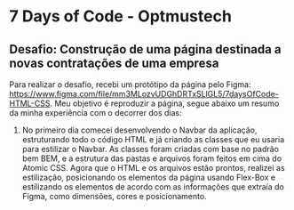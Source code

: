 # 7 Days of Code - Optmustech
## Desafio: Construção de uma página destinada a novas contratações de uma empresa
Para realizar o desafio, recebi um protótipo da página pelo Figma: <https://www.figma.com/file/mm3MLozvUDGhDRTxSLlGL5/7daysOfCode-HTML-CSS>. Meu objetivo é reproduzir a página, segue abaixo um resumo da minha experiência com o decorrer dos dias:
1.  No primeiro dia comecei desenvolvendo o Navbar da aplicação, estruturando todo o código HTML e já criando as classes que eu usaria para estilizar o Navbar. As classes foram criadas com base no padrão bem BEM, e a estrutura das pastas e arquivos foram feitos em cima do Atomic CSS. Agora que o HTML e os arquivos estão prontos, realizei as estilização, posicionando os elementos da página usando Flex-Box e estilizando os elementos de acordo com as informações que extraía do Figma, como dimensões, cores e posicionamento.